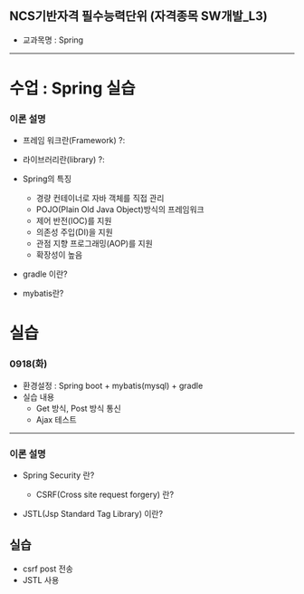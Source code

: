 ##  NCS기반자격 필수능력단위 (자격종목 SW개발_L3)
* 교과목명 :  Spring

--------

# 수업 : Spring 실습

### 이론 설명

* 프레임 워크란(Framework) ?:
* 라이브러리란(library) ?:

* Spring의 특징
  * 경량 컨테이너로 자바 객체를 직접 관리
  * POJO(Plain Old Java Object)방식의 프레임워크
  * 제어 반전(IOC)를 지원
  * 의존성 주입(DI)을 지원
  * 관점 지향 프로그래밍(AOP)를 지원
  * 확장성이 높음
* gradle 이란?
* mybatis란?





# 실습

 ### 0918(화)

* 환경설정 : Spring boot + mybatis(mysql) + gradle 
* 실습 내용
  * Get 방식, Post 방식 통신
  * Ajax 테스트



---

### 이론 설명

* Spring Security 란?
  * CSRF(Cross site request forgery) 란?

* JSTL(Jsp Standard Tag Library) 이란?



## 실습 

* csrf post 전송
* JSTL 사용

